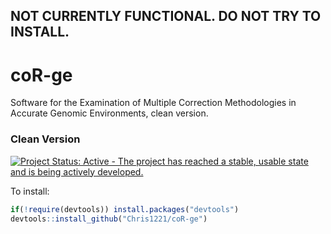 NOT CURRENTLY FUNCTIONAL. DO NOT TRY TO INSTALL.
------------------------------


# coR-ge
Software for the Examination of Multiple Correction Methodologies in Accurate Genomic Environments, clean version. 

### Clean Version

[![Project Status: Active - The project has reached a stable, usable state and is being actively developed.](http://www.repostatus.org/badges/0.1.0/active.svg)](http://www.repostatus.org/#active)

To install:

```R
if(!require(devtools)) install.packages("devtools")
devtools::install_github("Chris1221/coR-ge")
```
